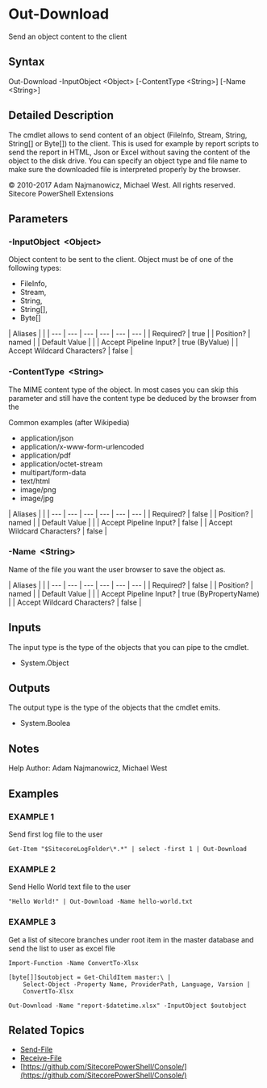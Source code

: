 # Out-Download

Send an object content to the client

## Syntax

Out-Download -InputObject &lt;Object&gt; \[-ContentType &lt;String&gt;\] \[-Name &lt;String&gt;\]

## Detailed Description

The cmdlet allows to send content of an object \(FileInfo, Stream, String, String\[\] or Byte\[\]\) to the client. This is used for example by report scripts to send the report in HTML, Json or Excel without saving the content of the object to the disk drive. You can specify an object type and file name to make sure the downloaded file is interpreted properly by the browser.

© 2010-2017 Adam Najmanowicz, Michael West. All rights reserved. Sitecore PowerShell Extensions

## Parameters

### -InputObject  &lt;Object&gt;

Object content to be sent to the client. Object must be of one of the following types:

* FileInfo, 
* Stream, 
* String, 
* String\[\], 
* Byte\[\] 

| Aliases |  |
| --- | --- | --- | --- | --- | --- |
| Required? | true |
| Position? | named |
| Default Value |  |
| Accept Pipeline Input? | true \(ByValue\) |
| Accept Wildcard Characters? | false |

### -ContentType  &lt;String&gt;

The MIME content type of the object. In most cases you can skip this parameter and still have the content type be deduced by the browser from the

Common examples \(after Wikipedia\)

* application/json
* application/x-www-form-urlencoded
* application/pdf
* application/octet-stream
* multipart/form-data
* text/html
* image/png
* image/jpg 

| Aliases |  |
| --- | --- | --- | --- | --- | --- |
| Required? | false |
| Position? | named |
| Default Value |  |
| Accept Pipeline Input? | false |
| Accept Wildcard Characters? | false |

### -Name  &lt;String&gt;

Name of the file you want the user browser to save the object as.

| Aliases |  |
| --- | --- | --- | --- | --- | --- |
| Required? | false |
| Position? | named |
| Default Value |  |
| Accept Pipeline Input? | true \(ByPropertyName\) |
| Accept Wildcard Characters? | false |

## Inputs

The input type is the type of the objects that you can pipe to the cmdlet.

* System.Object 

## Outputs

The output type is the type of the objects that the cmdlet emits.

* System.Boolea 

## Notes

Help Author: Adam Najmanowicz, Michael West

## Examples

### EXAMPLE 1

Send first log file to the user

```text
Get-Item "$SitecoreLogFolder\*.*" | select -first 1 | Out-Download
```

### EXAMPLE 2

Send Hello World text file to the user

```text
"Hello World!" | Out-Download -Name hello-world.txt
```

### EXAMPLE 3

Get a list of sitecore branches under root item in the master database and send the list to user as excel file

```text
Import-Function -Name ConvertTo-Xlsx

[byte[]]$outobject = Get-ChildItem master:\ | 
    Select-Object -Property Name, ProviderPath, Language, Varsion | 
    ConvertTo-Xlsx 

Out-Download -Name "report-$datetime.xlsx" -InputObject $outobject
```

## Related Topics

* [Send-File](send-file.md)
* [Receive-File](receive-file.md)
* [https://github.com/SitecorePowerShell/Console/](https://github.com/SitecorePowerShell/Console/) 

